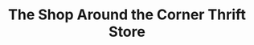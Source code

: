 ---
title: "The Shop Around the Corner Thrift Store"
url: /big-stone-gap/the-shop-around-the-corner-thrift-store/
shop: charity
---